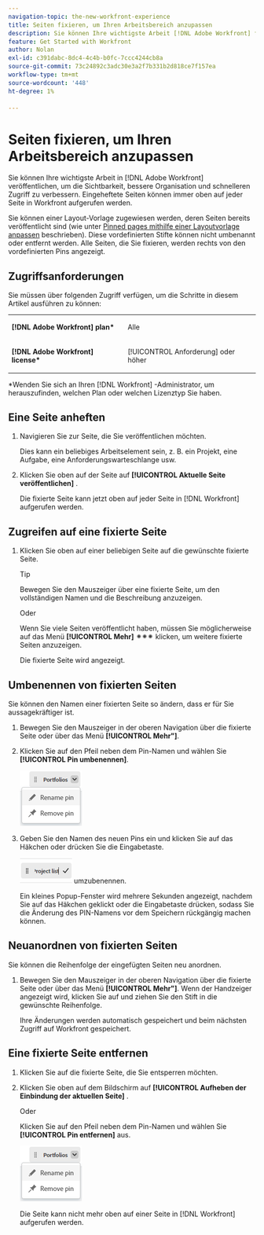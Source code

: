 ```yaml
---
navigation-topic: the-new-workfront-experience
title: Seiten fixieren, um Ihren Arbeitsbereich anzupassen
description: Sie können Ihre wichtigste Arbeit [!DNL Adobe Workfront] für mehr Sichtbarkeit, bessere Organisation und schnelleren Zugriff pingen. Eingeheftete Seiten können immer oben auf jeder Seite in Workfront aufgerufen werden.
feature: Get Started with Workfront
author: Nolan
exl-id: c391dabc-8dc4-4c4b-b0fc-7ccc4244cb8a
source-git-commit: 73c24892c3adc30e3a2f7b331b2d818ce7f157ea
workflow-type: tm+mt
source-wordcount: '448'
ht-degree: 1%

---
```


# Seiten fixieren, um Ihren Arbeitsbereich anzupassen

Sie können Ihre wichtigste Arbeit in [!DNL Adobe Workfront] veröffentlichen, um die Sichtbarkeit, bessere Organisation und schnelleren Zugriff zu verbessern. Eingeheftete Seiten können immer oben auf jeder Seite in Workfront aufgerufen werden.

Sie können einer Layout-Vorlage zugewiesen werden, deren Seiten bereits veröffentlicht sind (wie unter [Pinned pages mithilfe einer Layoutvorlage anpassen](../../administration-and-setup/customize-workfront/use-layout-templates/customize-pinned-pages.md) beschrieben). Diese vordefinierten Stifte können nicht umbenannt oder entfernt werden. Alle Seiten, die Sie fixieren, werden rechts von den vordefinierten Pins angezeigt.

## Zugriffsanforderungen

Sie müssen über folgenden Zugriff verfügen, um die Schritte in diesem Artikel ausführen zu können:

<table style="table-layout:auto"> 
 <col> 
 </col> 
 <col> 
 </col> 
 <tbody> 
  <tr> 
   <td role="rowheader"><strong>[!DNL Adobe Workfront] plan*</strong></td> 
   <td> <p>Alle</p> </td> 
  </tr> 
  <tr> 
   <td role="rowheader"><strong>[!DNL Adobe Workfront] license*</strong></td> 
   <td> <p>[!UICONTROL Anforderung] oder höher</p> </td> 
  </tr> 
 </tbody> 
</table>

&#42;Wenden Sie sich an Ihren [!DNL Workfront] -Administrator, um herauszufinden, welchen Plan oder welchen Lizenztyp Sie haben.

## Eine Seite anheften

1. Navigieren Sie zur Seite, die Sie veröffentlichen möchten.

   Dies kann ein beliebiges Arbeitselement sein, z. B. ein Projekt, eine Aufgabe, eine Anforderungswarteschlange usw.

1. Klicken Sie oben auf der Seite auf **[!UICONTROL Aktuelle Seite veröffentlichen]** .

   Die fixierte Seite kann jetzt oben auf jeder Seite in [!DNL Workfront] aufgerufen werden.

## Zugreifen auf eine fixierte Seite

1. Klicken Sie oben auf einer beliebigen Seite auf die gewünschte fixierte Seite.

   >[!TIP]
   >
   >Bewegen Sie den Mauszeiger über eine fixierte Seite, um den vollständigen Namen und die Beschreibung anzuzeigen.

   Oder

   Wenn Sie viele Seiten veröffentlicht haben, müssen Sie möglicherweise auf das Menü **[!UICONTROL Mehr]** ![](assets/more-icon-spectrum.png) klicken, um weitere fixierte Seiten anzuzeigen.

   Die fixierte Seite wird angezeigt.

## Umbenennen von fixierten Seiten

Sie können den Namen einer fixierten Seite so ändern, dass er für Sie aussagekräftiger ist.

1. Bewegen Sie den Mauszeiger in der oberen Navigation über die fixierte Seite oder über das Menü **[!UICONTROL Mehr&quot;]**.
1. Klicken Sie auf den Pfeil neben dem Pin-Namen und wählen Sie **[!UICONTROL Pin umbenennen]**.

   ![PIN umbenennen](assets/rename-remove-pin.png)

1. Geben Sie den Namen des neuen Pins ein und klicken Sie auf das Häkchen oder drücken Sie die Eingabetaste.

   ![Klicken Sie auf das Häkchen, um Pin](assets/rename-pin-click-checkmark.png) umzubenennen.

   Ein kleines Popup-Fenster wird mehrere Sekunden angezeigt, nachdem Sie auf das Häkchen geklickt oder die Eingabetaste drücken, sodass Sie die Änderung des PIN-Namens vor dem Speichern rückgängig machen können.

## Neuanordnen von fixierten Seiten

Sie können die Reihenfolge der eingefügten Seiten neu anordnen.

1. Bewegen Sie den Mauszeiger in der oberen Navigation über die fixierte Seite oder über das Menü **[!UICONTROL Mehr&quot;]**. Wenn der Handzeiger angezeigt wird, klicken Sie auf und ziehen Sie den Stift in die gewünschte Reihenfolge.

   Ihre Änderungen werden automatisch gespeichert und beim nächsten Zugriff auf Workfront gespeichert.

## Eine fixierte Seite entfernen

1. Klicken Sie auf die fixierte Seite, die Sie entsperren möchten.
1. Klicken Sie oben auf dem Bildschirm auf **[!UICONTROL Aufheben der Einbindung der aktuellen Seite]** .

   Oder

   Klicken Sie auf den Pfeil neben dem Pin-Namen und wählen Sie **[!UICONTROL Pin entfernen]** aus.

   ![Pin entfernen](assets/rename-remove-pin.png)

   Die Seite kann nicht mehr oben auf einer Seite in [!DNL Workfront] aufgerufen werden.
